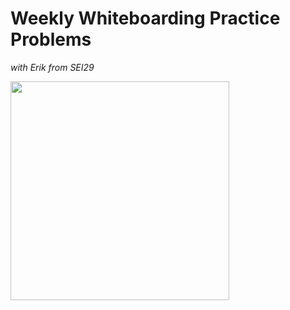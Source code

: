 # Weekly Whiteboarding Practice Problems

*with Erik from SEI29*

<image src="https://i.redd.it/koc1i9gls7431.png" height=350>